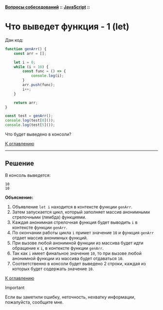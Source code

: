**[Вопросы собеседований](../../README.md#tasks) ::**
**[JavaScript](../../README.md#tasks-javascript) ::**
# Что выведет функция - 1 (let)

Дан код:
```javascript
function genArr() {
    const arr = [];

    let i = 0;
    while (i < 10) {
        const func = () => {
            console.log(i);
        }
        arr.push(func);
        i++;
    }

    return arr;
}

const test = genArr();
console.log(test[0]());
console.log(test[5]());
```

Что будет выведено в консоли? 

[К оглавлению](../../README.md#tasks-javascript)

---

## Решение

В консоль выведется:
```
10
10
```

**Объяснение:**
1. Объявление `let i` находится в контексте функции `genArr`.
2. Затем запускается цикл, который заполняет массив анонимными стрелочными (лямбда) функциями.
3. Каждая анонимная стрелочная функция будет выводить `i` в контексте функции `genArr`.
4. По окончании работы цикла `i` примет значение `10` и функция `genArr` отдает массив анонимных функций.
5. При вызове любой анонимной функции из массива будет идти обращение к `i`, в контексте функции `genArr`.
6. Так как  `i` имеет финальное значение `10`, то при вызове любой анонимной функции из массива будет отдаваться `10`.
7. Соответственно в консоли будет выведено 2 строки, каждая из которых будет содержать значение `10`.

[К оглавлению](../../README.md#tasks-javascript)

> [!IMPORTANT]
> Если вы заметили ошибку, неточность, нехватку информации, пожалуйста, сообщите мне.
